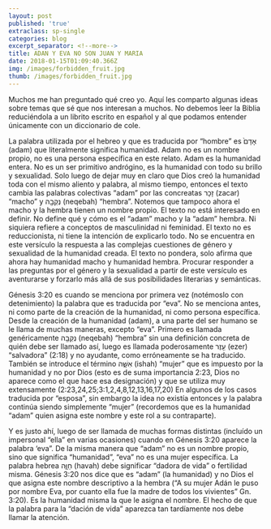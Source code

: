 ```yaml
---
layout: post
published: 'true'
extraclass: sp-single
categories: blog
excerpt_separator: <!--more-->
title: ADAN Y EVA NO SON JUAN Y MARIA
date: 2018-01-15T01:09:40.366Z
img: /images/forbidden_fruit.jpg
thumb: /images/forbidden_fruit.jpg
---
```

Muchos me han preguntado qué creo yo. Aquí les comparto algunas ideas sobre temas que sé que nos interesan a muchos. No debemos leer la Biblia reduciéndola a un librito escrito en español y al que podamos entender únicamente con un diccionario de cole.

La palabra utilizada por el hebreo y que es traducida por “hombre” es אָדָם֙ (adam) que literalmente significa humanidad. Adam no es un nombre propio, no es una persona específica en este relato. Adam es la humanidad entera. No es un ser primitivo andrógino, es la humanidad con todo su brillo y sexualidad. Solo luego de dejar muy en claro que Dios creó la humanidad toda con el mismo aliento y palabra, al mismo tiempo, entonces el texto cambia las palabras colectivas “adam” por las concreatas זָכָר (zacar) “macho” y נְקֵבָ֖ה (neqebah) “hembra”. Notemos que tampoco ahora el macho y la hembra tienen un nombre propio. El texto no está interesado en definir. No define qué y cómo es el “adam” macho y la “adam” hembra. Ni siquiera refiere a conceptos de masculinidad ni feminidad. El texto no es reduccionista, ni tiene la intención de explicarlo todo. No se encuentra en este versículo la respuesta a las complejas cuestiones de género y sexualidad de la humanidad creada. El texto no pondera, solo afirma que ahora hay humanidad macho y humanidad hembra. Procurar responder a las preguntas por el género y la sexualidad a partir de este versículo es aventurarse y forzarlo más allá de sus posibilidades literarias y semánticas.

Génesis 3:20 es cuando se menciona por primera vez (notémoslo con detenimiento) la palabra que es traducida por “eva”. No se menciona antes, ni como parte de la creación de la humanidad, ni como persona específica. Desde la creación de la humanidad (adam), a una parte del ser humano se le llama de muchas maneras, excepto “eva”. Primero es llamada genéricamente נְקֵבָ֖ה (neqebah) “hembra” sin una definición concreta de quién debe ser llamado así, luego es llamada poderosamente עֵ֖זֶר (ezer) “salvadora” (2:18) y no ayudante, como erróneamente se ha traducido. También se introduce el término אִשָּׁ֑ה (ishah) “mujer” que es impuesto por la humanidad y no por Dios (esto es de suma importancia 2:23, Dios no aparece como el que hace esa designación) y que se utiliza muy extensamente (2:23,24,25;3:1,2,4,8,12,13,16,17,20) En algunos de los casos traducida por “esposa”, sin embargo la idea no existía entonces y la palabra continúa siendo simplemente “mujer” (recordemos que es la humanidad “adam” quien asigna este nombre y este rol a su contraparte).

Y es justo ahí, luego de ser llamada de muchas formas distintas (incluído un impersonal “ella” en varias ocasiones) cuando en Génesis 3:20 aparece la palabra ‘eva”. De la misma manera que “adam” no es un nombre propio, sino que significa “humanidad”, “eva” no es una mujer específica. La palabra hebrea חַוָּ֑ה (havah) debe significar “dadora de vida” o fertilidad misma. Génesis 3:20 nos dice que es “adam” (la humanidad) y no Dios el que asigna este nombre descriptivo a la hembra (“A su mujer Adán le puso por nombre Eva, por cuanto ella fue la madre de todos los vivientes” Gn. 3:20). Es la humanidad misma la que le asigna el nombre. El hecho de que la palabra para la “dación de vida” aparezca tan tardíamente nos debe llamar la atención.
